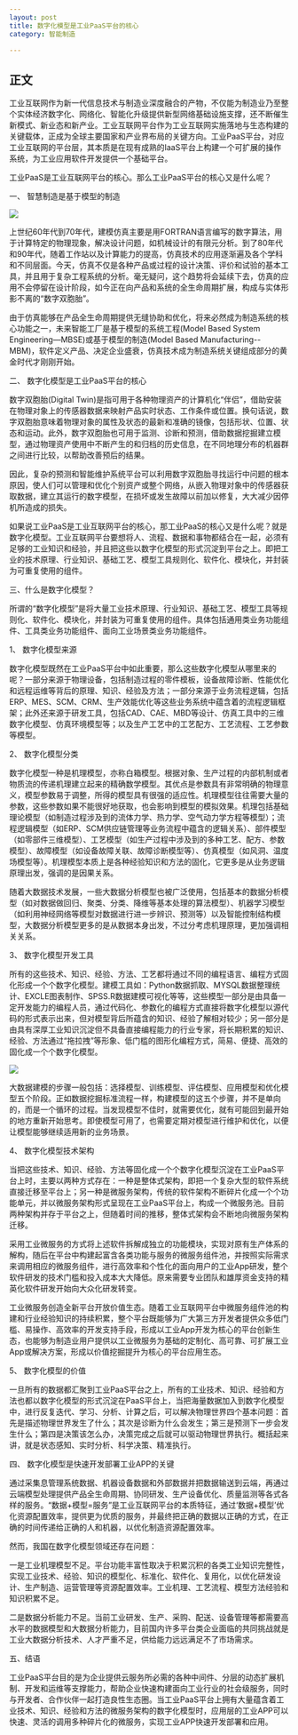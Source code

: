 ```yaml
---
layout: post
title: 数字化模型是工业PaaS平台的核心
category: 智能制造

---
```


## 正文


工业互联网作为新一代信息技术与制造业深度融合的产物，不仅能为制造业乃至整个实体经济数字化、网络化、智能化升级提供新型网络基础设施支撑，还不断催生新模式、新业态和新产业。工业互联网平台作为工业互联网实施落地与生态构建的关键载体，正成为全球主要国家和产业界布局的关键方向。工业PaaS平台，对应工业互联网的平台层，其本质是在现有成熟的IaaS平台上构建一个可扩展的操作系统，为工业应用软件开发提供一个基础平台。

工业PaaS是工业互联网平台的核心。那么工业PaaS平台的核心又是什么呢？

一、 智慧制造是基于模型的制造

![](https://img-blog.csdn.net/20180815222027120?watermark/2/text/aHR0cHM6Ly9ibG9nLmNzZG4ubmV0L2lvdF9yZXNlYXJjaA==/font/5a6L5L2T/fontsize/400/fill/I0JBQkFCMA==/dissolve/70)

上世纪60年代到70年代，建模仿真主要是用FORTRAN语言编写的数字算法，用于计算特定的物理现象，解决设计问题，如机械设计的有限元分析。到了80年代和90年代，随着工作站以及计算能力的提高，仿真技术的应用逐渐遍及各个学科和不同层面。今天，仿真不仅是各种产品或过程的设计决策、评价和试验的基本工具，并且用于复杂工程系统的分析。毫无疑问，这个趋势将会延续下去，仿真的应用不会停留在设计阶段，如今正在向产品和系统的全生命周期扩展，构成与实体形影不离的“数字双胞胎”。

由于仿真能够在产品全生命周期提供无缝协助和优化，将来必然成为制造系统的核心功能之一，未来智能工厂是基于模型的系统工程(Model Based System Engineering—MBSE)或基于模型的制造(Model Based Manufacturing--MBM)，软件定义产品、决定企业盛衰，仿真技术成为制造系统关键组成部分的黄金时代才刚刚开始。

二、 数字化模型是工业PaaS平台的核心

数字双胞胎(Digital Twin)是指可用于各种物理资产的计算机化“伴侣”，借助安装在物理对象上的传感器数据来映射产品实时状态、工作条件或位置。换句话说，数字双胞胎意味着物理对象的属性及状态的最新和准确的镜像，包括形状、位置、状态和运动。此外，数字双胞胎也可用于监测、诊断和预测，借助数据挖掘建立模型，通过物理资产使用中不断产生的和归档的历史信息，在不同地理分布的机器群之间进行比较，以帮助改善预后的结果。

因此，复杂的预测和智能维护系统平台可以利用数字双胞胎寻找运行中问题的根本原因，使人们可以管理和优化个别资产或整个网络，从嵌入物理对象中的传感器获取数据，建立其运行的数字模型，在损坏或发生故障以前加以修复，大大减少因停机所造成的损失。 

如果说工业PaaS是工业互联网平台的核心，那工业PaaS的核心又是什么呢？就是数字化模型。工业互联网平台要想将人、流程、数据和事物都结合在一起，必须有足够的工业知识和经验，并且把这些以数字化模型的形式沉淀到平台之上。即把工业的技术原理、行业知识、基础工艺、模型工具规则化、软件化、模块化，并封装为可重复使用的组件。 

三、什么是数字化模型？

所谓的“数字化模型”是将大量工业技术原理、行业知识、基础工艺、模型工具等规则化、软件化、模块化，并封装为可重复使用的组件。具体包括通用类业务功能组件、工具类业务功能组件、面向工业场景类业务功能组件。 

1、 数字化模型来源

数字化模型既然在工业PaaS平台中如此重要，那么这些数字化模型从哪里来的呢？一部分来源于物理设备，包括制造过程的零件模板，设备故障诊断、性能优化和远程运维等背后的原理、知识、经验及方法；一部分来源于业务流程逻辑，包括ERP、MES、SCM、CRM、生产效能优化等这些业务系统中蕴含着的流程逻辑框架；此外还来源于研发工具，包括CAD、CAE、MBD等设计、仿真工具中的三维数字化模型、仿真环境模型等；以及生产工艺中的工艺配方、工艺流程、工艺参数等模型。 

2、 数字化模型分类

数字化模型一种是机理模型，亦称白箱模型。根据对象、生产过程的内部机制或者物质流的传递机理建立起来的精确数学模型。其优点是参数具有非常明确的物理意义，模型参数易于调整，所得的模型具有很强的适应性。机理模型往往需要大量的参数，这些参数如果不能很好地获取，也会影响到模型的模拟效果。机理包括基础理论模型（如制造过程涉及到的流体力学、热力学、空气动力学方程等模型）；流程逻辑模型（如ERP、SCM供应链管理等业务流程中蕴含的逻辑关系）、部件模型（如零部件三维模型）、工艺模型（如生产过程中涉及到的多种工艺、配方、参数模型）、故障模型（如设备故障关联、故障诊断模型等）、仿真模型（如风洞、温度场模型等）。机理模型本质上是各种经验知识和方法的固化，它更多是从业务逻辑原理出发，强调的是因果关系。 

随着大数据技术发展，一些大数据分析模型也被广泛使用，包括基本的数据分析模型（如对数据做回归、聚类、分类、降维等基本处理的算法模型）、机器学习模型（如利用神经网络等模型对数据进行进一步辨识、预测等）以及智能控制结构模型，大数据分析模型更多的是从数据本身出发，不过分考虑机理原理，更加强调相关关系。

3、 数字化模型开发工具

所有的这些技术、知识、经验、方法、工艺都将通过不同的编程语言、编程方式固化形成一个个数字化模型。建模工具如：Python数据抓取、MYSQL数据整理统计、EXCLE图表制作、SPSS.R数据建模可视化等等，这些模型一部分是由具备一定开发能力的编程人员，通过代码化、参数化的编程方式直接将数字化模型以源代码的形式表示出来，但对模型背后所蕴含的知识、经验了解相对较少；另一部分是由具有深厚工业知识沉淀但不具备直接编程能力的行业专家，将长期积累的知识、经验、方法通过“拖拉拽”等形象、低门槛的图形化编程方式，简易、便捷、高效的固化成一个个数字化模型。

![](https://img-blog.csdn.net/20180815221849978?watermark/2/text/aHR0cHM6Ly9ibG9nLmNzZG4ubmV0L2lvdF9yZXNlYXJjaA==/font/5a6L5L2T/fontsize/400/fill/I0JBQkFCMA==/dissolve/70)

大数据建模的步骤一般包括：选择模型、训练模型、评估模型、应用模型和优化模型五个阶段。正如数据挖掘标准流程一样，构建模型的这五个步骤，并不是单向的，而是一个循环的过程。当发现模型不佳时，就需要优化，就有可能回到最开始的地方重新开始思考。即使模型可用了，也需要定期对模型进行维护和优化，以便让模型能够继续适用新的业务场景。

4、 数字化模型技术架构

当把这些技术、知识、经验、方法等固化成一个个数字化模型沉淀在工业PaaS平台上时，主要以两种方式存在：一种是整体式架构，即把一个复杂大型的软件系统直接迁移至平台上；另一种是微服务架构，传统的软件架构不断碎片化成一个个功能单元，并以微服务架构形式呈现在工业PaaS平台上，构成一个微服务池。目前两种架构并存于平台之上，但随着时间的推移，整体式架构会不断地向微服务架构迁移。

采用工业微服务的方式将上述软件拆解成独立的功能模块，实现对原有生产体系的解构，随后在平台中构建起富含各类功能与服务的微服务组件池，并按照实际需求来调用相应的微服务组件，进行高效率和个性化的面向用户的工业App研发，整个软件研发的技术门槛和投入成本大大降低。原来需要专业团队和雄厚资金支持的精英化软件研发开始向大众化研发转变。

工业微服务创造全新平台开放价值生态。随着工业互联网平台中微服务组件池的构建和行业经验知识的持续积累，整个平台既能够为广大第三方开发者提供众多低门槛、易操作、高效率的开发支持手段，形成以工业App开发为核心的平台创新生态，也能够为制造业用户提供以工业微服务为基础的定制化、高可靠、可扩展工业App或解决方案，形成以价值挖掘提升为核心的平台应用生态。 

5、 数字化模型的价值

一旦所有的数据都汇聚到工业PaaS平台之上，所有的工业技术、知识、经验和方法也都以数字化模型的形式沉淀在PaaS平台上，当把海量数据加入到数字化模型中，进行反复迭代、学习、分析、计算之后，可以解决物理世界四个基本问题：首先是描述物理世界发生了什么；其次是诊断为什么会发生；第三是预测下一步会发生什么；第四是决策该怎么办，决策完成之后就可以驱动物理世界执行。概括起来讲，就是状态感知、实时分析、科学决策、精准执行。 

四、 数字化模型是快速开发部署工业APP的关键

通过采集息管理系统数据、机器设备数据和外部数据并把数据输送到云端，再通过云端模型处理提供产品全生命周期、协同研发、生产设备优化、质量监测等各式各样的服务。“数据+模型=服务”是工业互联网平台的本质特征，通过‘数据+模型’优化资源配置效率，提供更为优质的服务，并最终把正确的数据以正确的方式，在正确的时间传递给正确的人和机器，以优化制造资源配置效率。 

然而，我国在数字化模型领域还存在问题：

一是工业机理模型不足。平台功能丰富性取决于积累沉积的各类工业知识完整性，实现工业技术、经验、知识的模型化、标准化、软件化、复用化，以优化研发设计、生产制造、运营管理等资源配置效率。工业机理、工艺流程、模型方法经验和知识积累不足。

二是数据分析能力不足。当前工业研发、生产、采购、配送、设备管理等都需要高水平的数据模型和大数据分析能力，目前国内许多平台类企业面临的共同挑战就是工业大数据分析技术、人才严重不足，供给能力远远满足不了市场需求。

五、结语

工业PaaS平台目的是为企业提供云服务所必需的各种中间件、分层的动态扩展机制、开发和运维等支撑能力，帮助企业快速构建面向工业行业的社会级服务，同时与开发者、合作伙伴一起打造良性生态圈。当工业PaaS平台上拥有大量蕴含着工业技术、知识、经验和方法的微服务架构的数字化模型时，应用层的工业APP可以快速、灵活的调用多种碎片化的微服务，实现工业APP快速开发部署和应用。